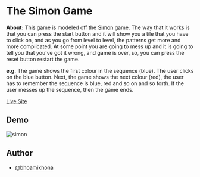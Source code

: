 # The Simon Game

**About:** This game is modeled off the [Simon](https://m.media-amazon.com/images/I/61ttZ3so6EL._SL1000_.jpg) game. The way that it works is that you can press the start button and it will show you a tile that you have to click on, and as you go from level to level, the patterns get more and more complicated. At some point you are going to mess up and it is going to tell you that you've got it wrong, and game is over, so, you can press the reset button restart the game.

**e.g.** The game shows the first colour in the sequence (blue). The user clicks on the blue button. Next, the game shows the next colour (red), the user has to remember the sequence is blue, red and so on and so forth.
If the user messes up the sequence, then the game ends.

[Live Site](https://bhoamikhona.github.io/games/simon/index.html)

## Demo

![simon](https://github.com/bhoamikhona/games/assets/50435319/ba5e36c4-b546-492d-adb9-803c16fbc54c)

## Author

- [@bhoamikhona](https://github.com/bhoamikhona)
